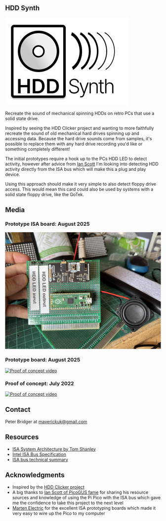 ## HDD Synth
![Logo](images/HDDSynthLogoSmall.png)

Recreate the sound of mechanical spinning HDDs on retro PCs that use a solid state drive.

Inspired by seeing the HDD Clicker project and wanting to more faithfully recreate the sound of old mechanical hard drives spinning up and accessing data. Because the hard drive sounds come from samples, it's possible to replace them with any hard drive recording you'd like or something completely different!

The initial prototypes require a hook up to the PCs HDD LED to detect activity, however after advice from [Ian Scott](https://picog.us/) I'm looking into detecting HDD activity directly from the ISA bus which will make this a plug and play device.

Using this approach should make it very simple to also detect floppy drive access. This would mean this card could also be used by systems with a solid state floppy drive, like the GoTek.

## Media
### Prototype ISA board: August 2025
![Prototype ISA board](images/ISAPrototype1.jpg)

### Prototype board: August 2025
[![Proof of concept video](https://img.youtube.com/vi/yZhKAbbrKRM/0.jpg)](https://youtu.be/yZhKAbbrKRM)

### Proof of concept: July 2022
[![Proof of concept video](https://img.youtube.com/vi/V0S9wBl7J3U/0.jpg)](https://youtu.be/V0S9wBl7J3U)



<!--
## Usage


## License
-->

## Contact
Peter Bridger at [maverickuk@gmail.com](maverickuk@gmail.com)

## Resources
- [ISA System Architecture by Tom Shanley](https://archive.org/details/ISA_System_Architecture)
- [Intel ISA Bus Specification](https://archive.org/details/bitsavers_intelbusSpep89_3342148)
- [ISA bus technical summary](http://wearcam.org/ece385/lecture6/isa.htm)

## Acknowledgments
- Inspired by the [HDD Clicker project](https://www.serdashop.com/HDDClicker)
- A big thanks to [Ian Scott of PicoGUS fame](https://picog.us/) for sharing his resource sources and knowledge of using the Pi Pico with the ISA bus which gave me the confidence to take this project to the next level
- [Marten Electric](https://www.martenelectric.cz/) for the excellent ISA prototyping boards which made it very easy to wire up the Pico to my computer